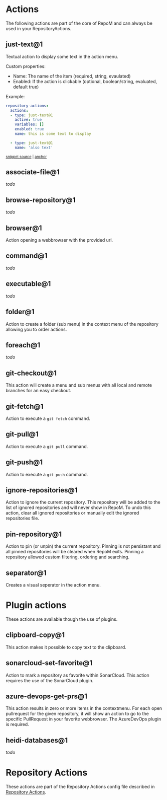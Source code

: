 # Actions

The following actions are part of the core of RepoM and can always be used in your RepositoryActions.

## just-text@1

Textual action to display some text in the action menu.

Custom properties:

- Name: The name of the item (required, string, evaulated)
- Enabled: If the action is clickable (optional, boolean/string, evaluated, default true)

Example:

<!-- snippet: RepositoryActionsJustText01 -->
<a id='snippet-repositoryactionsjusttext01'></a>
```yaml
repository-actions:
  actions:
  - type: just-text@1
    active: true 
    variables: []
    enabled: true
    name: this is some text to display

  - type: just-text@1
    name: 'also text'
```
<sup><a href='/tests/RepoM.Api.Tests/IO/ModuleBasedRepositoryActionProvider/DocumentationFiles/JustText01.testfile.yaml#L3-L16' title='Snippet source file'>snippet source</a> | <a href='#snippet-repositoryactionsjusttext01' title='Start of snippet'>anchor</a></sup>
<!-- endSnippet -->

## associate-file@1

*todo*

## browse-repository@1

*todo*

## browser@1

Action opening a webbrowser with the provided url.

## command@1

*todo*

## executable@1

*todo*

## folder@1

Action to create a folder (sub menu) in the context menu of the repository allowing you to order actions.

## foreach@1

*todo*

## git-checkout@1

This action will create a menu and sub menus with all local and remote branches for an easy checkout.

## git-fetch@1

Action to execute a `git fetch` command.

## git-pull@1

Action to execute a `git pull` command.

## git-push@1

Action to execute a `git push` command.

## ignore-repositories@1

Action to ignore the current repository. This repository will be added to the list of ignored repositories and will never show in RepoM.
To undo this action, clear all ignored repositories or manually edit the ignored repositories file.

## pin-repository@1

Action to pin (or unpin) the current repository. Pinning is not persistant and all pinned repositories will be cleared when RepoM exits.
Pinning a repository allowed custom filtering, ordering and searching.

## separator@1

Creates a visual seperator in the action menu.

# Plugin actions

These actions are available though the use of plugins.

## clipboard-copy@1

This action makes it possible to copy text to the clipboard.

## sonarcloud-set-favorite@1

Action to mark a repository as favorite within SonarCloud. This action requires the use of the SonarCloud plugin.

## azure-devops-get-prs@1

This action results in zero or more items in the contextmenu. For each open pullrequest for the given repository, it will show an action to go to the specific PullRequest in your favorite webbrowser.
The AzureDevOps plugin is required.

## heidi-databases@1

*todo*

# Repository Actions

These actions are part of the Repository Actions config file described in [Repository Actions](RepositoryActions.md).
